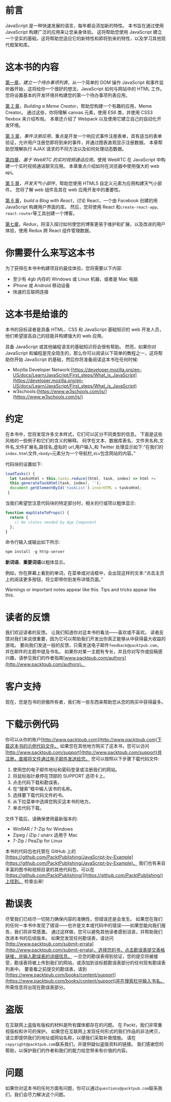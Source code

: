 # 前言

JavaScript 是一种快速发展的语言，每年都会添加新的特性。 本书旨在通过使用 JavaScript 构建广泛的应用来让您亲身体验。 这将帮助您使用 JavaScript 建立一个坚实的基础，这将帮助您适应它的新特性和即将到来的特性，以及学习其他现代框架和库。

# 这本书的内容

[第一章](1.html#KVCC0-f852807d0cb141b58fff8f992d32cbb7)，*建立一个待办事项列表*，从一个简单的 DOM 操作 JavaScript 和事件监听器开始，这将给你一个很好的想法，JavaScript 如何与网站中的 HTML 工作。 您将设置基本的开发环境并构建您的第一个待办事项列表应用。

[第 2 章](2.html#1BRPS0-f852807d0cb141b58fff8f992d32cbb7)，*Building a Meme Creator*，帮助您构建一个有趣的应用，Meme Creator。 通过这些，你将理解 canvas 元素，使用 ES6 类，并使用 CSS3 flexbox 来介绍布局。 本章还介绍了 Webpack 以及使用它建立自己的自动化开发环境。

[第 3 章](3.html#27GQ60-f852807d0cb141b58fff8f992d32cbb7)，*事件注册应用*，重点是开发一个响应式事件注册表单，具有适当的表单验证，允许用户注册您即将到来的事件，并通过图表直观显示注册数据。 本章帮助您理解执行 AJAX 请求的不同方法以及如何处理动态数据。

[第四章](4.html#2UD7M0-f852807d0cb141b58fff8f992d32cbb7)、*基于 WebRTC 的实时视频通话应用*，使用 WebRTC 在 JavaScript 中构建一个实时视频通话聊天应用。 本章重点介绍如何在浏览器中使用强大的 web api。

[第 5 章](5.html#3IE3G0-f852807d0cb141b58fff8f992d32cbb7)，*开发天气小部件*，帮助您使用 HTML5 自定义元素为应用构建天气小部件。 您将了解 web 组件及其在 web 应用开发中的重要性。

[第 6 章](6.html#45GEO0-f852807d0cb141b58fff8f992d32cbb7)，*build a Blog with React*，讨论 React，一个由 Facebook 创建的用 JavaScript 构建用户界面的库。 然后，您将使用 React 和`create-react-app`、`react-router`等工具创建一个博客。

[第七章](7.html#5410O0-f852807d0cb141b58fff8f992d32cbb7)，*Redux*，将深入探讨如何使您的博客更易于维护和扩展，以及改进的用户体验，使用 Redux 跨 React 组件管理数据。

# 你需要什么来写这本书

为了获得在本书中构建项目的最佳体验，您将需要以下内容:

*   至少有 4gb 内存的 Windows 或 Linux 机器，或者是 Mac 电脑
*   iPhone 或 Android 移动设备
*   快速的互联网连接

# 这本书是给谁的

本书的目标读者是具备 HTML、CSS 和 JavaScript 基础知识的 web 开发人员，他们希望提高自己的技能并构建强大的 web 应用。

具备 JavaScript 或其他编程语言的基础知识将会很有帮助。 然而，如果你对 JavaScript 和编程是完全陌生的，那么你可以阅读以下简单的教程之一，这将帮助你开始 JavaScript 的基础，然后你将准备阅读这本书在任何时候:

*   Mozilla Developer Network:[https://developer.mozilla.org/en-US/docs/Learn/JavaScript/First_steps/What_is_JavaScript](https://developer.mozilla.org/en-US/docs/Learn/JavaScript/First_steps/What_is_JavaScript)
*   w3schools:[https://www.w3schools.com/js/](https://www.w3schools.com/js/)

# 约定

在本书中，您将发现许多文本样式，它们可以区分不同类型的信息。 下面是这些风格的一些例子和它们的含义的解释。 码字在文本、数据库表名、文件夹名称,文件名,文件扩展名,路径名,虚拟的 url,用户输入,和 Twitter 处理显示如下:“在我们的`index.html`文件,`<body>`元素分为一个导航栏,`div`包含网站的内容。”

代码块的设置如下:

```js
loadTasks() {
  let tasksHtml = this.tasks.reduce((html, task, index) => html +=  
  this.generateTaskHtml(task, index), '');
  document.getElementById('taskList').innerHTML = tasksHtml;
 }
```

当我们希望您注意代码块的特定部分时，相关的行或项以粗体显示:

```js
function mapStateToProps() {
  return {
    // No states needed by App Component
  };
}
```

命令行输入或输出如下所示:

```js
npm install -g http-server
```

**新词语**、**重要词语**以粗体显示。

例如，你在屏幕上看到的单词，在菜单或对话框中，会出现这样的文本:“点击主页上的阅读更多按钮，将立即带你到发布详情页面。”

Warnings or important notes appear like this. Tips and tricks appear like this.

# 读者的反馈

我们欢迎读者的反馈。 让我们知道你对这本书的看法——喜欢或不喜欢。 读者反馈对我们来说很重要，因为它可以帮助我们开发出你真正能够从中获得最大收益的游戏。 要向我们发送一般的反馈，只需发送电子邮件`feedback@packtpub.com`，并在邮件的主题中提及书名。 如果你对某一主题有专长，并且你对写作或投稿感兴趣，请参见我们的作者指南[www.packtpub.com/authors](http://www.packtpub.com/authors)。

# 客户支持

现在，您是包书的骄傲所有者，我们有一些东西来帮助您从您的购买中获得最多。

# 下载示例代码

你可以从你的账户[http://www.packtpub.com](http://www.packtpub.com)下载这本书的示例代码文件。 如果您在其他地方购买了这本书，您可以访问[http://www.packtpub.com/support](http://www.packtpub.com/support)并注册，直接将文件通过电子邮件发送给您。 您可以按照以下步骤下载代码文件:

1.  使用您的电子邮件地址和密码登录或注册我们的网站。
2.  将鼠标指针悬停在顶部的 SUPPORT 选项卡上。
3.  点击代码下载和勘误表。
4.  在“搜索”框中输入该书的名称。
5.  选择要下载代码文件的书。
6.  从下拉菜单中选择您购买这本书的地方。
7.  单击代码下载。

文件下载后，请确保使用最新版本的:

*   WinRAR / 7-Zip for Windows
*   Zipeg / iZip / unarx 适用于 Mac
*   7-Zip / PeaZip for Linux

本书的代码包也托管在 GitHub 上的[https://github.com/PacktPublishing/JavaScript-by-Example](https://github.com/PacktPublishing/JavaScript-by-Example)。 我们也有来自丰富的图书和视频目录的其他代码包，可以在[https://github.com/PacktPublishing/](https://github.com/PacktPublishing/)上找到。 检查出来!

# 勘误表

尽管我们已经尽一切努力确保内容的准确性，但错误还是会发生。 如果您在我们的任何一本书中发现了错误——也许是文本或代码中的错误——如果您能向我们报告，我们将非常感激。 通过这样做，您可以避免其他读者感到沮丧，并帮助我们改进本书的后续版本。 如果您发现任何勘误表，请访问[http://www.packtpub.com/submit-errata](http://www.packtpub.com/submit-errata)，选择您的书，点击勘误表提交表格链接，并输入勘误表的详细信息。 一旦您的勘误表得到验证，您的提交将被接受，勘误表将被上传到我们的网站，或添加到该标题勘误表部分的任何现有勘误表列表中。 要查看之前提交的勘误表，请到[https://www.packtpub.com/books/content/support](https://www.packtpub.com/books/content/support)并在搜索栏中输入书名。 所需信息将出现在勘误表部分。

# 盗版

在互联网上盗版有版权的材料是所有媒体都存在的问题。 在 Packt，我们非常重视版权和许可的保护。 如果您在互联网上发现任何形式的我们作品的非法拷贝，请立即提供我们的地址或网站名称，以便我们采取补救措施。 请在`copyright@packtpub.com`联系我们，并提供疑似盗版资料的链接。 我们感谢您的帮助，以保护我们的作者和我们的能力给您带来有价值的内容。

# 问题

如果你对这本书的任何方面有问题，你可以通过`questions@packtpub.com`联系我们，我们会尽力解决这个问题。